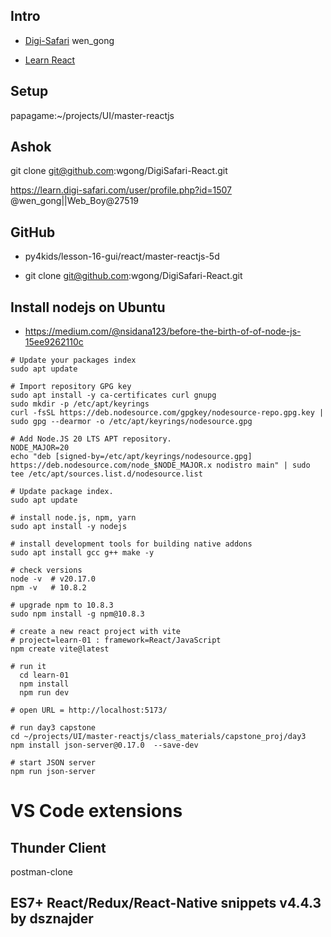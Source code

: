 ## Intro

- [Digi-Safari](https://learn.digi-safari.com/user/profile.php?id=1507) wen_gong

- [Learn React](https://reactjs.org/)

## Setup

papagame:~/projects/UI/master-reactjs

## Ashok

git clone git@github.com:wgong/DigiSafari-React.git


https://learn.digi-safari.com/user/profile.php?id=1507 @wen_gong||Web_Boy@27519

## GitHub
- py4kids/lesson-16-gui/react/master-reactjs-5d

- git clone git@github.com:wgong/DigiSafari-React.git

## Install nodejs on Ubuntu
- https://medium.com/@nsidana123/before-the-birth-of-of-node-js-15ee9262110c

```
# Update your packages index
sudo apt update

# Import repository GPG key
sudo apt install -y ca-certificates curl gnupg
sudo mkdir -p /etc/apt/keyrings
curl -fsSL https://deb.nodesource.com/gpgkey/nodesource-repo.gpg.key | sudo gpg --dearmor -o /etc/apt/keyrings/nodesource.gpg

# Add Node.JS 20 LTS APT repository.
NODE_MAJOR=20
echo "deb [signed-by=/etc/apt/keyrings/nodesource.gpg] https://deb.nodesource.com/node_$NODE_MAJOR.x nodistro main" | sudo tee /etc/apt/sources.list.d/nodesource.list

# Update package index.
sudo apt update

# install node.js, npm, yarn
sudo apt install -y nodejs

# install development tools for building native addons
sudo apt install gcc g++ make -y

# check versions
node -v  # v20.17.0
npm -v   # 10.8.2

# upgrade npm to 10.8.3
sudo npm install -g npm@10.8.3

# create a new react project with vite
# project=learn-01 : framework=React/JavaScript
npm create vite@latest

# run it
  cd learn-01
  npm install
  npm run dev

# open URL = http://localhost:5173/

# run day3 capstone
cd ~/projects/UI/master-reactjs/class_materials/capstone_proj/day3
npm install json-server@0.17.0  --save-dev

# start JSON server
npm run json-server

```

# VS Code extensions

## Thunder Client
postman-clone

## ES7+ React/Redux/React-Native snippets v4.4.3 by dsznajder

